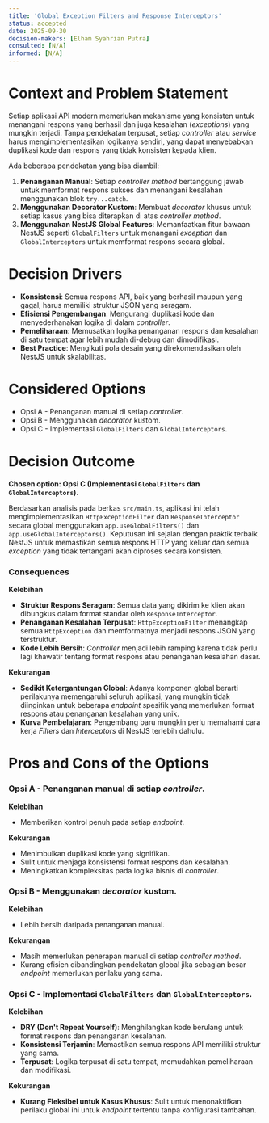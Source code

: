 ```yaml
---
title: 'Global Exception Filters and Response Interceptors'
status: accepted
date: 2025-09-30
decision-makers: [Elham Syahrian Putra]
consulted: [N/A]
informed: [N/A]
---
```


# Context and Problem Statement

Setiap aplikasi API modern memerlukan mekanisme yang konsisten untuk menangani respons yang berhasil dan juga kesalahan (_exceptions_) yang mungkin terjadi. Tanpa pendekatan terpusat, setiap _controller_ atau _service_ harus mengimplementasikan logikanya sendiri, yang dapat menyebabkan duplikasi kode dan respons yang tidak konsisten kepada klien.

Ada beberapa pendekatan yang bisa diambil:

1.  **Penanganan Manual**: Setiap _controller method_ bertanggung jawab untuk memformat respons sukses dan menangani kesalahan menggunakan blok `try...catch`.
2.  **Menggunakan Decorator Kustom**: Membuat _decorator_ khusus untuk setiap kasus yang bisa diterapkan di atas _controller method_.
3.  **Menggunakan NestJS Global Features**: Memanfaatkan fitur bawaan NestJS seperti `GlobalFilters` untuk menangani _exception_ dan `GlobalInterceptors` untuk memformat respons secara global.

# Decision Drivers

- **Konsistensi**: Semua respons API, baik yang berhasil maupun yang gagal, harus memiliki struktur JSON yang seragam.
- **Efisiensi Pengembangan**: Mengurangi duplikasi kode dan menyederhanakan logika di dalam _controller_.
- **Pemeliharaan**: Memusatkan logika penanganan respons dan kesalahan di satu tempat agar lebih mudah di-debug dan dimodifikasi.
- **Best Practice**: Mengikuti pola desain yang direkomendasikan oleh NestJS untuk skalabilitas.

# Considered Options

- Opsi A - Penanganan manual di setiap _controller_.
- Opsi B - Menggunakan _decorator_ kustom.
- Opsi C - Implementasi `GlobalFilters` dan `GlobalInterceptors`.

# Decision Outcome

**Chosen option: Opsi C (Implementasi `GlobalFilters` dan `GlobalInterceptors`)**.

Berdasarkan analisis pada berkas `src/main.ts`, aplikasi ini telah mengimplementasikan `HttpExceptionFilter` dan `ResponseInterceptor` secara global menggunakan `app.useGlobalFilters()` dan `app.useGlobalInterceptors()`. Keputusan ini sejalan dengan praktik terbaik NestJS untuk memastikan semua respons HTTP yang keluar dan semua _exception_ yang tidak tertangani akan diproses secara konsisten.

### Consequences

**Kelebihan**

- **Struktur Respons Seragam**: Semua data yang dikirim ke klien akan dibungkus dalam format standar oleh `ResponseInterceptor`.
- **Penanganan Kesalahan Terpusat**: `HttpExceptionFilter` menangkap semua `HttpException` dan memformatnya menjadi respons JSON yang terstruktur.
- **Kode Lebih Bersih**: _Controller_ menjadi lebih ramping karena tidak perlu lagi khawatir tentang format respons atau penanganan kesalahan dasar.

**Kekurangan**

- **Sedikit Ketergantungan Global**: Adanya komponen global berarti perilakunya memengaruhi seluruh aplikasi, yang mungkin tidak diinginkan untuk beberapa _endpoint_ spesifik yang memerlukan format respons atau penanganan kesalahan yang unik.
- **Kurva Pembelajaran**: Pengembang baru mungkin perlu memahami cara kerja _Filters_ dan _Interceptors_ di NestJS terlebih dahulu.

# Pros and Cons of the Options

### Opsi A - Penanganan manual di setiap _controller_.

**Kelebihan**

- Memberikan kontrol penuh pada setiap _endpoint_.

**Kekurangan**

- Menimbulkan duplikasi kode yang signifikan.
- Sulit untuk menjaga konsistensi format respons dan kesalahan.
- Meningkatkan kompleksitas pada logika bisnis di _controller_.

### Opsi B - Menggunakan _decorator_ kustom.

**Kelebihan**

- Lebih bersih daripada penanganan manual.

**Kekurangan**

- Masih memerlukan penerapan manual di setiap _controller method_.
- Kurang efisien dibandingkan pendekatan global jika sebagian besar _endpoint_ memerlukan perilaku yang sama.

### Opsi C - Implementasi `GlobalFilters` dan `GlobalInterceptors`.

**Kelebihan**

- **DRY (Don't Repeat Yourself)**: Menghilangkan kode berulang untuk format respons dan penanganan kesalahan.
- **Konsistensi Terjamin**: Memastikan semua respons API memiliki struktur yang sama.
- **Terpusat**: Logika terpusat di satu tempat, memudahkan pemeliharaan dan modifikasi.

**Kekurangan**

- **Kurang Fleksibel untuk Kasus Khusus**: Sulit untuk menonaktifkan perilaku global ini untuk _endpoint_ tertentu tanpa konfigurasi tambahan.

